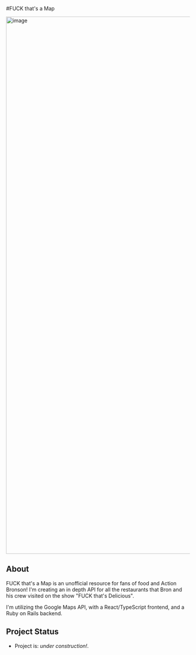 #FUCK that's a Map

<img width="1467" alt="image" src="https://github.com/batmanonwheels/f-thats-delicious/assets/5254749/dad1f267-58c0-4dcd-8097-5e612e62b49f">

## About

FUCK that's a Map is an unofficial resource for fans of food and Action Bronson! I'm creating an in depth API for all the restaurants that Bron and his crew visited on the show "FUCK that's Delicious".

I'm utilizing the Google Maps API, with a React/TypeScript frontend, and a Ruby on Rails backend.

## Project Status
- Project is: _under construction!_.
